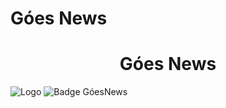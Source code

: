 # Góes News
<h1 align="center"> Góes News </h1>

![Logo](https://github.com/GuilhermePereira2005/GoesNews/blob/main/G%C3%B5esNews%20(1).png?raw=true)
![Badge GóesNews](https://img.shields.io/badge/G%C3%B3es%20News-Home-blue)
